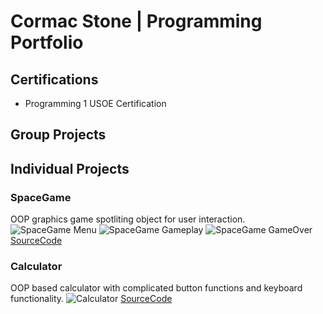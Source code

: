 # Cormac Stone | Programming Portfolio

## Certifications
+ Programming 1 USOE Certification

## Group Projects

## Individual Projects

### SpaceGame
OOP graphics game spotliting object for user interaction.
![SpaceGame Menu](https://github.com/permanentlymaidenless/Programming1/blob/main/images/sg1.png?raw=true)
![SpaceGame Gameplay](https://github.com/permanentlymaidenless/Programming1/blob/main/images/sg2.png?raw=true)
![SpaceGame GameOver](https://github.com/permanentlymaidenless/Programming1/blob/main/images/sg3.png?raw=true)
[SourceCode](https://github.com/permanentlymaidenless/Programming1/blob/main/src/SpaceGame.zip)

### Calculator
OOP based calculator with complicated button functions and keyboard functionality.
![Calculator](https://github.com/permanentlymaidenless/Programming1/blob/main/images/c1.png?raw=true) 
[SourceCode](https://github.com/permanentlymaidenless/Programming1/blob/main/src/ClaculatorKeyboard.zip)
